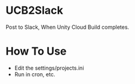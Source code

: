 # UCB2Slack
Post to Slack, When Unity Cloud Build completes.

# How To Use
* Edit the settings/projects.ini
* Run in cron, etc.
